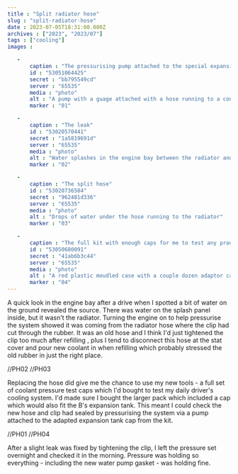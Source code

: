 ```yaml
---
title : "Split radiator hose"
slug : "split-radiator-hose"
date : 2023-07-05T18:31:00.000Z
archives : ["2023", "2023/07"]
tags : ["cooling"]
images :

   -
       caption : "The pressurising pump attached to the special expansion tank cap"
       id : "53051064425"
       secret : "bb795549cd"
       server : "65535"
       media : "photo"
       alt : "A pump with a guage attached with a hose running to a connector on the expansion tank cap"
       marker : "01"

   -
       caption : "The leak"
       id : "53020570441"
       secret : "1a5819691d"
       server : "65535"
       media : "photo"
       alt : "Water splashes in the engine bay between the radiator and engine"
       marker : "02"

   -
       caption : "The split hose"
       id : "53020736584"
       secret : "962481d336"
       server : "65535"
       media : "photo"
       alt : "Drops of water under the hose running to the radiator"
       marker : "03"

   -
       caption : "The full kit with enough caps for me to test any production car"
       id : "53050680091"
       secret : "41ab6b3c44"
       server : "65535"
       media : "photo"
       alt : "A red plastic moudled case with a couple dozen adaptor caps and other paraphenalia"
       marker : "04"
---
```


A quick look in the engine bay after a drive when I spotted a bit of water on the ground revealed the source. There was water on the splash panel inside, but it wasn't the radiator. Turning the engine on to help pressurise the system showed it was coming from the radiator hose where the clip had cut through the rubber. It was an old hose and I think I'd just tightened the clip too much after refilling , plus I tend to disconnect this hose at the stat cover and pour new coolant in when refilling which probably stressed the old rubber in just the right place.

<div class="photoinsert">
 //PH02 //PH03
</div>

Replacing the hose did give me the chance to use my new tools - a full set of coolant pressure test caps which I'd bought to test my daily driver's cooling system. I'd made sure I bought the larger pack which included a cap which would also fit the B's expansion tank. This meant I could check the new hose and clip had sealed by pressurising the system via a pump attached to the adapted expansion tank cap from the kit.

<div class="photoinsert">
 //PH01 //PH04
</div>

After a slight leak was fixed by tightening the clip, I left the pressure set overnight and checked it in the morning. Pressure was holding so everything - including the new water pump gasket - was holding fine.